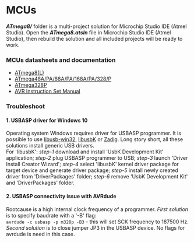 # MCUs

***ATmega8/*** folder is a multi-project solution for Microchip Studio IDE (Atmel Studio). Open the ***ATmega8.atsln*** file in Microchip Studio IDE (Atmel Studio), then rebuild the solution and all included projects will be ready to work.

### MCUs datasheets and documentation
- [ATmega8(L)](https://ww1.microchip.com/downloads/en/DeviceDoc/Atmel-2486-8-bit-AVR-microcontroller-ATmega8_L_datasheet.pdf)  
- [ATmega48A/PA/88A/PA/168A/PA/328/P](https://ww1.microchip.com/downloads/en/DeviceDoc/ATmega48A-PA-88A-PA-168A-PA-328-P-DS-DS40002061B.pdf)  
- [ATmega328P](https://ww1.microchip.com/downloads/en/DeviceDoc/Atmel-7810-Automotive-Microcontrollers-ATmega328P_Datasheet.pdf)  
- [AVR Instruction Set Manual](http://ww1.microchip.com/downloads/en/devicedoc/atmel-0856-avr-instruction-set-manual.pdf)  

### Troubleshoot  
#### 1. USBASP driver for Windows 10  
Operating system Windows requires driver for USBASP programmer. It is possible to use [libusb-win32](https://sourceforge.net/projects/libusb-win32/ "libusb-win32"), [libusbK](https://sourceforge.net/projects/libusbk/ "libusbK") or [Zadig](https://zadig.akeo.ie/ "Zadig"). Long story short, all these solutions install generic USB drivers.  
For 'libusbK': *step-1* download and install 'UsbK Development Kit' application; *step-2* plug USBASP programmer to USB; *step-3* launch 'Driver Install Creator Wizard'; *step-4* select 'libusbK' kernel driver package for target device and generate driver package; *step-5* install newly created driver from 'DriverPackages' folder; *step-6* remove 'UsbK Development Kit' and 'DriverPackages' folder.  
#### 2. USBASP connectivity issue with AVRdude  
Rootcause is a high internal clock frequency of a programmer. *First solution* is to specify baudrate with a '-B' flag:  
`avrdude -c usbasp -p m328p -B3` - this will set SCK frequency to 187500 Hz.  
*Second solution* is to close jumper JP3 in the USBASP device. No flags for avrdude is need in this case.  
